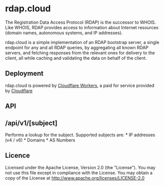 # rdap.cloud

The Registration Data Access Protocol (RDAP) is the successor to WHOIS. Like WHOIS, RDAP provides access to information about Internet resources (domain names, autonomous systems, and IP addresses).

rdap.cloud is a simple implementation of an RDAP bootstrap server, a single endpoint for any and all RDAP queries, by aggregating all known RDAP servers, and fetching responses from the relevant ones for delivery to the client, all while caching and validating the data on behalf of the client.

## Deployment
rdap.cloud is powered by [Cloudflare Workers](https://workers.dev), a paid for service provided by [Cloudflare](https://www.cloudflare.com)

## API
## /api/v1/[subject]
Performs a lookup for the subject. Supported subjects are:
    * IP addresses (v4 / v6)
    * Domains
    * AS Numbers

## Licence
Licensed under the Apache License, Version 2.0 (the "License"). You may not use this file except in compliance with the License. You may obtain a copy of the License at http://www.apache.org/licenses/LICENSE-2.0